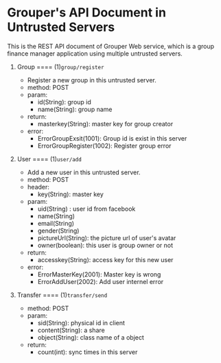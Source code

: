 # Grouper's API Document in Untrusted Servers
This is the REST API document of Grouper Web service, which is a group finance manager application using multiple untrusted servers.

1. Group
====
(1)`group/register`
   
   - Register a new group in this untrusted server.
   - method: POST
   - param: 
      - id(String): group id
      - name(String): group name
   - return:
      - masterkey(String): master key for group creator
   - error:
      - ErrorGroupExsit(1001): Group id is exist in this server
      - ErrorGroupRegister(1002): Register group error
      
2. User
====
(1)`user/add`

   - Add a new user in this untrusted server.
   - method: POST
   - header:
      - key(String): master key
   - param: 
      - uid(String) : user id from facebook
      - name(String)
      - email(String)
      - gender(String)
      - pictureUrl(String): the picture url of user's avatar
      - owner(boolean): this user is group owner or not
   - return:
      - accesskey(String): access key for this new user
   -  error:
      - ErrorMasterKey(2001): Master key is wrong
      - ErrorAddUser(2002): Add user internel error
      
3. Transfer
====
(1)`transfer/send`

   - method: POST
   - param: 
      - sid(String): physical id in client
      - content(String): a share
      - object(String): class name of a object
   -  return:
      - count(int): sync times in this server
